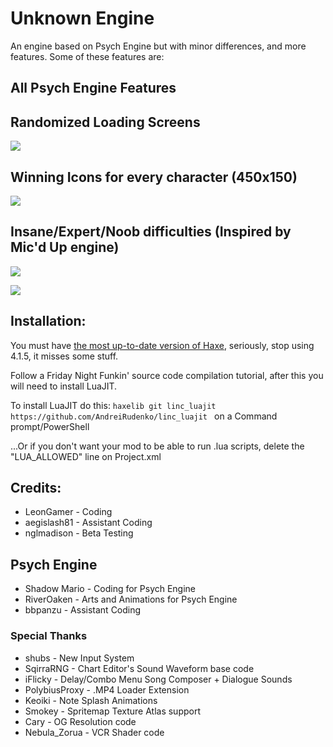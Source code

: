 # Unknown Engine
 An engine based on Psych Engine but with minor differences, and more features. Some of these features are:
 
## All Psych Engine Features

 ## Randomized Loading Screens
 ![](https://github.com/LeonGamerPS4/UnknownEngine/blob/main/assets/preload/images/loadingScreens/loadingscreen-1.png?raw=true)

 ## Winning Icons for every character (450x150)
 ![](https://github.com/LeonGamerPS4/UnknownEngine/blob/main/assets/preload/images/icons/icon-bf.png?raw=true)

 ## Insane/Expert/Noob difficulties (Inspired by Mic'd Up engine)

 ![](https://github.com/LeonGamerPS4/UnknownEngine/blob/main/assets/preload/images/menudifficulties/expert.png?raw=true)

 ![](https://github.com/LeonGamerPS4/UnknownEngine/blob/main/assets/preload/images/menudifficulties/noob.png?raw=true)
 
## Installation:
You must have [the most up-to-date version of Haxe](https://haxe.org/download/), seriously, stop using 4.1.5, it misses some stuff.

Follow a Friday Night Funkin' source code compilation tutorial, after this you will need to install LuaJIT.

To install LuaJIT do this: `haxelib git linc_luajit https://github.com/AndreiRudenko/linc_luajit ` on a Command prompt/PowerShell

...Or if you don't want your mod to be able to run .lua scripts, delete the "LUA_ALLOWED" line on Project.xml

## Credits:
* LeonGamer - Coding
* aegislash81 - Assistant Coding 
* nglmadison - Beta Testing

## Psych Engine
* Shadow Mario - Coding for Psych Engine
* RiverOaken - Arts and Animations for Psych Engine
* bbpanzu - Assistant Coding

### Special Thanks
* shubs - New Input System
* SqirraRNG - Chart Editor's Sound Waveform base code
* iFlicky - Delay/Combo Menu Song Composer + Dialogue Sounds
* PolybiusProxy - .MP4 Loader Extension
* Keoiki - Note Splash Animations
* Smokey - Spritemap Texture Atlas support
* Cary - OG Resolution code
* Nebula_Zorua - VCR Shader code
